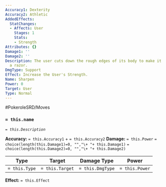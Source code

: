 ```yaml
---
Accuracy1: Dexterity
Accuracy2: Athletic
AddedEffects:
  StatChanges:
  - Affects: User
    Stages: 1
    Stats:
    - Strength
Attributes: {}
Damage1: ''
Damage2: ''
Description: The user cuts down the rough edges of its body to make it as sharp as
  a razor.
DmgType: Support
Effect: Increase the User's Strength.
Name: Sharpen
Power: 0
Target: User
Type: Normal
---
```


#PokeroleSRD/Moves

### `= this.name` 
*`= this.Description`*

**Accuracy:** `= this.Accuracy1` + `= this.Accuracy2`
**Damage:** `= this.Power` `= choice(length(this.Damage1)=0, "","\+ "+ this.Damage1)` `= choice(length(this.Damage2)=0, "","\+ "+ this.Damage2)`

| Type          | Target          | Damage Type          | Power          |
| ------------- | --------------- | ---------------- | -------------- |
| `= this.Type` | `= this.Target` | `= this.DmgType` | `= this.Power` | 

**Effect:** `= this.Effect`